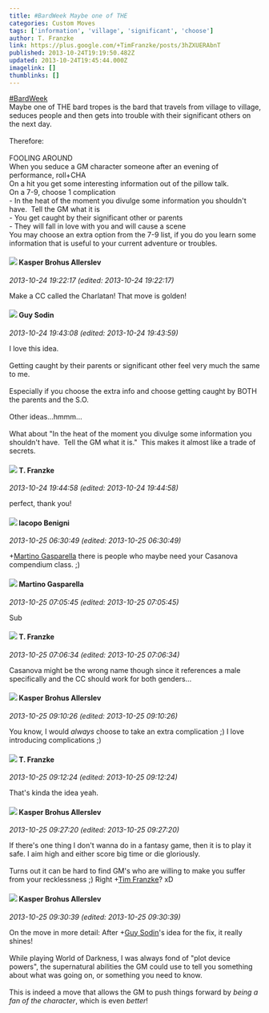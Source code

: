```yaml
---
title: #BardWeek Maybe one of THE
categories: Custom Moves
tags: ['information', 'village', 'significant', 'choose']
author: T. Franzke
link: https://plus.google.com/+TimFranzke/posts/3hZXUERAbnT
published: 2013-10-24T19:19:50.482Z
updated: 2013-10-24T19:45:44.000Z
imagelink: []
thumblinks: []
---
```


 <a rel="nofollow" class="ot-hashtag" href="https://plus.google.com/s/%23BardWeek/posts">#BardWeek</a>   <br />Maybe one of THE bard tropes is the bard that travels from village to village, seduces people and then gets into trouble with their significant others on the next day. <br /><br />Therefore: <br /><br />FOOLING AROUND <br />When you seduce a GM character someone after an evening of performance, roll+CHA <br />On a hit you get some interesting information out of the pillow talk. <br />On a 7-9, choose 1 complication <br />- In the heat of the moment you divulge some information you shouldn&#39;t have.  Tell the GM what it is<br />- You get caught by their significant other or parents<br />- They will fall in love with you and will cause a scene <br />You may choose an extra option from the 7-9 list, if you do you learn some information that is useful to your current adventure or troubles.  
<div id='comment z13icfb44kyohl4ck23hutsxszipin4th'>
  <h4><img src='{{site.baseurl}}//images/avatars/110937611143261107555_photo.jpg'> Kasper Brohus Allerslev</h4>
      <p><cite>2013-10-24 19:22:17 (edited: 2013-10-24 19:22:17)</cite></p>
        <p>Make a CC called the Charlatan! That move is golden!</p>
</div>
        

<div id='comment z13icfb44kyohl4ck23hutsxszipin4th'>
  <h4><img src='{{site.baseurl}}//images/avatars/108941275253004747705_photo.jpg'> Guy Sodin</h4>
      <p><cite>2013-10-24 19:43:08 (edited: 2013-10-24 19:43:59)</cite></p>
        <p>I love this idea.<br /><br />Getting caught by their parents or significant other feel very much the same to me.<br /><br />Especially if you choose the extra info and choose getting caught by BOTH the parents and the S.O.<br /><br />Other ideas...hmmm...<br /><br />What about &quot;In the heat of the moment you divulge some information you shouldn&#39;t have.  Tell the GM what it is.&quot;  This makes it almost like a trade of secrets.  </p>
</div>
        

<div id='comment z13icfb44kyohl4ck23hutsxszipin4th'>
  <h4><img src='{{site.baseurl}}//images/avatars/110330901807759406775_photo.jpg'> T. Franzke</h4>
      <p><cite>2013-10-24 19:44:58 (edited: 2013-10-24 19:44:58)</cite></p>
        <p>perfect, thank you!</p>
</div>
        

<div id='comment z13icfb44kyohl4ck23hutsxszipin4th'>
  <h4><img src='{{site.baseurl}}//images/avatars/118286981608079589935_photo.jpg'> Iacopo Benigni</h4>
      <p><cite>2013-10-25 06:30:49 (edited: 2013-10-25 06:30:49)</cite></p>
        <p><span class="proflinkWrapper"><span class="proflinkPrefix">+</span><a class="proflink" href="https://plus.google.com/108470120759776692335" oid="108470120759776692335">Martino Gasparella</a></span> there is people who maybe need your Casanova compendium class. ;)</p>
</div>
        

<div id='comment z13icfb44kyohl4ck23hutsxszipin4th'>
  <h4><img src='{{site.baseurl}}//images/avatars/108470120759776692335_photo.jpg'> Martino Gasparella</h4>
      <p><cite>2013-10-25 07:05:45 (edited: 2013-10-25 07:05:45)</cite></p>
        <p>Sub</p>
</div>
        

<div id='comment z13icfb44kyohl4ck23hutsxszipin4th'>
  <h4><img src='{{site.baseurl}}//images/avatars/110330901807759406775_photo.jpg'> T. Franzke</h4>
      <p><cite>2013-10-25 07:06:34 (edited: 2013-10-25 07:06:34)</cite></p>
        <p>Casanova might be the wrong name though since it references a male specifically and the CC should work for both genders... </p>
</div>
        

<div id='comment z13icfb44kyohl4ck23hutsxszipin4th'>
  <h4><img src='{{site.baseurl}}//images/avatars/110937611143261107555_photo.jpg'> Kasper Brohus Allerslev</h4>
      <p><cite>2013-10-25 09:10:26 (edited: 2013-10-25 09:10:26)</cite></p>
        <p>You know, I would <i>always</i> choose to take an extra complication ;) I love introducing complications ;)</p>
</div>
        

<div id='comment z13icfb44kyohl4ck23hutsxszipin4th'>
  <h4><img src='{{site.baseurl}}//images/avatars/110330901807759406775_photo.jpg'> T. Franzke</h4>
      <p><cite>2013-10-25 09:12:24 (edited: 2013-10-25 09:12:24)</cite></p>
        <p>That&#39;s kinda the idea yeah. </p>
</div>
        

<div id='comment z13icfb44kyohl4ck23hutsxszipin4th'>
  <h4><img src='{{site.baseurl}}//images/avatars/110937611143261107555_photo.jpg'> Kasper Brohus Allerslev</h4>
      <p><cite>2013-10-25 09:27:20 (edited: 2013-10-25 09:27:20)</cite></p>
        <p>If there&#39;s one thing I don&#39;t wanna do in a fantasy game, then it is to play it safe. I aim high and either score big time or die gloriously.<br /><br />Turns out it can be hard to find GM&#39;s who are willing to make you suffer from your recklessness ;) Right <span class="proflinkWrapper"><span class="proflinkPrefix">+</span><a class="proflink" href="https://plus.google.com/110330901807759406775" oid="110330901807759406775">Tim Franzke</a></span>? xD</p>
</div>
        

<div id='comment z13icfb44kyohl4ck23hutsxszipin4th'>
  <h4><img src='{{site.baseurl}}//images/avatars/110937611143261107555_photo.jpg'> Kasper Brohus Allerslev</h4>
      <p><cite>2013-10-25 09:30:39 (edited: 2013-10-25 09:30:39)</cite></p>
        <p>On the move in more detail: After <span class="proflinkWrapper"><span class="proflinkPrefix">+</span><a class="proflink" href="https://plus.google.com/108941275253004747705" oid="108941275253004747705">Guy Sodin</a></span>&#39;s idea for the fix, it really shines!<br /><br />While playing World of Darkness, I was always fond of &quot;plot device powers&quot;, the supernatural abilities the GM could use to tell you something about what was going on, or something you need to know.<br /><br />This is indeed a move that allows the GM to push things forward by <i>being a fan of the character</i>, which is even <i>better</i>!</p>
</div>
        